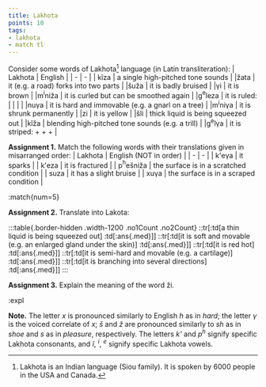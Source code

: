 ```yaml
---
title: Lakhota
points: 10
tags:
- lakhota
- match tl
---
```


Consider some words of Lakhota[^1]
 language (in Latin transliteration):
| Lakhota | English |
| - | - |
| kĩza | a single high-pitched tone sounds |
|žata | it (e.g. a road) forks into two parts |
|šuža | it is badly bruised |
|γi | it is brown |
|m$^\text{i}$niža | it is curled but can be smoothed again |
|g$^\text{e}$leza | it is ruled: \| \| \| |
|nuγa | it is hard and immovable (e.g. a gnarl on a tree) |
|m$^\text{i}$niγa | it is shrunk permanently |
|zi | it is yellow |
|šli | thick liquid is being squeezed out |
|kĩža | blending high-pitched tone sounds (e.g. a trill) |
|g$^\text{e}$lγa | it is striped: + + + |

**Assignment 1.** Match the following words with their translations given in misarranged
order: 
| Lakhota | English (NOT in order) |
| - | - |
| k'eγa | it sparks |
| k'eza | it is fractured |
| p$^\text{h}$ešniža | the surface is in a scratched condition |
| suza | it has a slight bruise |
| xuγa | the surface is in a scraped condition |

:match{num=5}

**Assignment 2.** Translate into Lakota:

:::table{.border-hidden .width-1200 .no1Count .no2Count}
::tr[:td[a thin liquid is being squeezed out] :td[:ans{.med}]]
::tr[:td[it is soft and movable (e.g. an enlarged gland under the skin)] :td[:ans{.med}]]
::tr[:td[it is red hot] :td[:ans{.med}]]
::tr[:td[it is semi-hard and movable (e.g. a cartilage)] :td[:ans{.med}]]
::tr[:td[it is branching into several directions] :td[:ans{.med}]]
:::

**Assignment 3.** Explain the meaning of the word ži. 

:expl

**Note.** The letter *x* is pronounced similarly to English *h* as in *hard*; the letter *γ* is the voiced
correlate of *x*; *š* and *ž* are pronounced similarly to *sh* as in *shoe* and *s* as in *pleasure*,
respectively. The letters *k'* and *p$^\textit{h}$*
 signify specific Lakhota consonants, and *ĩ*, $^\textit{i}$, $^\textit{e}$ signify specific
Lakhota vowels. 

[^1]: Lakhota is an Indian language (Siou family). It is spoken by 6000 people in the USA and Canada.